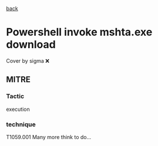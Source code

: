 [back](../index.md)
# Powershell invoke mshta.exe download
Cover by sigma :x: 
## MITRE
### Tactic
execution
### technique
T1059.001
Many more think to do...
